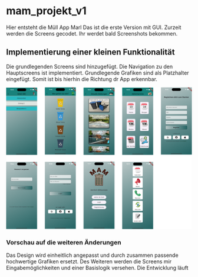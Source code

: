 # mam_projekt_v1

Hier entsteht die Müll App Marl
Das ist die erste Version mit GUI. Zurzeit werden die Screens gecodet. Ihr werdet bald Screenshots bekommen.
## Implementierung einer kleinen Funktionalität
Die grundlegenden Screens sind hinzugefügt. Die Navigation zu den Hauptscreens ist implementiert.
Grundlegende Grafiken sind als Platzhalter eingefügt. 
Somit ist bis hierhin die Richtung dr App erkennbar.

![Preview_Screens](lib/config/Screenshots/Preview_Screens.png)


### Vorschau auf die weiteren Änderungen
 Das Design wird einheitlich angepasst und durch zusammen passende hochwertige Grafiken ersetzt. Des Weiteren werden die Screens mir Eingabemöglichkeiten und einer Basislogik versehen. Die Entwicklung läuft